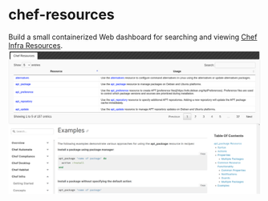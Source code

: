 # chef-resources
Build a small containerized Web dashboard for searching and viewing [Chef Infra Resources](https://docs.chef.io/resources).
![chef-resources](chef-resources.png)
